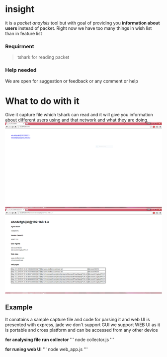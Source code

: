 insight
===========
it is a *packet anaylsis* tool but with goal of providing you **information about users** instead of packet.
Right now we have too many things in wish list than in feature list

### Requirment
> tshark for reading packet

### Help needed
We are open for suggestion or feedback or any comment or help

# What to do with it 
Give it capture file which tshark can read and it will give you information about different users using and that network and what they are doing.
![user list](images/main_page.png "User List")
![user detail](images/user_details.png "User Detail")

## Example
It conatains a sample capture file and code for parsing it
and web UI is presented with express, jade
we don't support GUI we support WEB UI
as it is portable and cross platform and can be accessed from any other device

**for analysing file run collector**
'''
node collector.js
'''

**for runing web UI**
'''
node web_app.js
'''






